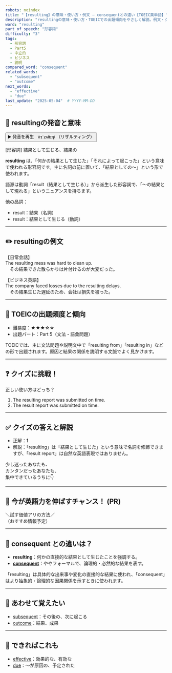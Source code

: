 ```yaml
---
robots: noindex
title: "【resulting】の意味・使い方・例文 ― consequentとの違い【TOEIC英単語】"
description: "resultingの意味・使い方・TOEICでの出題傾向をやさしく解説。例文・クイズ付きでconsequentとの違いもわかりやすく学べます。"
word: "resulting"
part_of_speech: "形容詞"
difficulty: "3"
tags:
  - 形容詞
  - Part5
  - 中立的
  - ビジネス
  - 説明
compared_word: "consequent"
related_words:
  - "subsequent"
  - "outcome"
next_words:
  - "effective"
  - "due"
last_update: "2025-05-04"  # YYYY-MM-DD
---
```


## 🔰 resultingの発音と意味

<button class="play-audio" onclick="playTTS('resulting')">
  <span class="play-audio-main">
    ▶️ 発音を再生　/rɪˈzʌltɪŋ/
  </span>
  <span class="play-audio-sub">
    （リザルティング）
  </span>
</button>

[形容詞] 結果として生じる、結果の

**resulting** は、「何かの結果として生じた」「それによって起こった」という意味で使われる形容詞です。主に名詞の前に置いて、「結果としての～」という形で使われます。

語源は動詞「result（結果として生じる）」から派生した形容詞で、「～の結果として現れる」というニュアンスを持ちます。

他の品詞：  
- result：結果（名詞）
- result：結果として生じる（動詞）

---

## ✏️ resultingの例文

【日常会話】  
The resulting mess was hard to clean up.  
　その結果できた散らかりは片付けるのが大変だった。

【ビジネス英語】  
The company faced losses due to the resulting delays.  
　その結果生じた遅延のため、会社は損失を被った。

---

## 🎯 TOEICの出題頻度と傾向

- 難易度：★★★☆☆
- 出題パート：Part 5（文法・語彙問題）

TOEICでは、主に文法問題や説明文中で「resulting from」「resulting in」などの形で出題されます。原因と結果の関係を説明する文脈でよく見かけます。

---

## ❓ クイズに挑戦！

正しい使い方はどっち？

1. The resulting report was submitted on time.  
2. The result report was submitted on time.

---

## ✅ クイズの答えと解説

- 正解：**1**
- 解説：「resulting」は「結果として生じた」という意味で名詞を修飾できますが、「result report」は自然な英語表現ではありません。

少し迷ったあなたも、  
カンタンだったあなたも、  
集中できているうちに👇️

---

## 🚀 今が英語力を伸ばすチャンス！ (PR)

<div class="info-center">
＼試す価値アリの方法／<br>  
（おすすめ情報予定）
</div>

---

## 🤔  consequent との違いは？

- **resulting**：何かの直接的な結果として生じたことを強調する。
- **[consequent](/word/consequent/)**：ややフォーマルで、論理的・必然的な結果を表す。

「resulting」は具体的な出来事や変化の直接的な結果に使われ、「consequent」はより抽象的・論理的な因果関係を示すときに使われます。

---

## 🧩 あわせて覚えたい

- [subsequent](/word/subsequent/)：その後の、次に起こる
- [outcome](/word/outcome/)：結果、成果

---

## 📖 できればこれも

- [effective](/word/effective/)：効果的な、有効な
- [due](/word/due/)：～が原因の、予定された

<!-- cvid: aid38_bid19 -->

